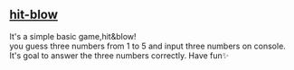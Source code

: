 <a href="" target="_blank">hit-blow </a>
---
It's a simple basic game,hit&blow!  
you guess three numbers from 1 to 5 and input three numbers on console.
It's goal to answer the three numbers correctly.
Have fun✨
